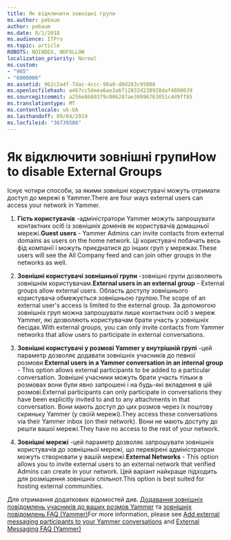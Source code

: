 ```yaml
---
title: Як відключити зовнішні групи
ms.author: pebaum
author: pebaum
ms.date: 8/1/2018
ms.audience: ITPro
ms.topic: article
ROBOTS: NOINDEX, NOFOLLOW
localization_priority: Normal
ms.custom:
- "965"
- "6000006"
ms.assetid: 962c2a4f-7dac-4ccc-98a8-d0d283c95808
ms.openlocfilehash: a467cc5deea6ae3a6f12832d238928daf4800039
ms.sourcegitcommit: a256e8680379c006287ae30996763051c4d9ff85
ms.translationtype: MT
ms.contentlocale: uk-UA
ms.lasthandoff: 09/04/2019
ms.locfileid: "36739586"
---
```

# <a name="how-to-disable-external-groups"></a><span data-ttu-id="f0ba7-102">Як відключити зовнішні групи</span><span class="sxs-lookup"><span data-stu-id="f0ba7-102">How to disable External Groups</span></span>

<span data-ttu-id="f0ba7-103">Існує чотири способи, за якими зовнішні користувачі можуть отримати доступ до мережі в Yammer.</span><span class="sxs-lookup"><span data-stu-id="f0ba7-103">There are four ways external users can access your network in Yammer.</span></span>
  
1. <span data-ttu-id="f0ba7-104">**Гість користувачів** -адміністратори Yammer можуть запрошувати контактних осіб із зовнішніх доменів як користувачів домашньої мережі.</span><span class="sxs-lookup"><span data-stu-id="f0ba7-104">**Guest users** - Yammer Admins can invite contacts from external domains as users on the home network.</span></span> <span data-ttu-id="f0ba7-105">Ці користувачі побачать весь фід компанії і можуть приєднатися до інших груп у мережах.</span><span class="sxs-lookup"><span data-stu-id="f0ba7-105">These users will see the All Company feed and can join other groups in the networks as well.</span></span>

2. <span data-ttu-id="f0ba7-106">**Зовнішні користувачі зовнішньої групи** -зовнішні групи дозволяють зовнішнім користувачам.</span><span class="sxs-lookup"><span data-stu-id="f0ba7-106">**External users in an external group** - External groups allow external users.</span></span> <span data-ttu-id="f0ba7-107">Область доступу зовнішнього користувача обмежується зовнішньою групою.</span><span class="sxs-lookup"><span data-stu-id="f0ba7-107">The scope of an external user's access is limited to the external group.</span></span> <span data-ttu-id="f0ba7-108">За допомогою зовнішніх груп можна запрошувати лише контактних осіб з мереж Yammer, які дозволяють користувачам брати участь у зовнішніх бесідах.</span><span class="sxs-lookup"><span data-stu-id="f0ba7-108">With external groups, you can only invite contacts from Yammer networks that allow users to participate in external conversations.</span></span>

3. <span data-ttu-id="f0ba7-109">**Зовнішні користувачі у розмові Yammer у внутрішній групі** -цей параметр дозволяє додавати зовнішніх учасників до певної розмови.</span><span class="sxs-lookup"><span data-stu-id="f0ba7-109">**External users in a Yammer conversation in an internal group** - This option allows external participants to be added to a particular conversation.</span></span> <span data-ttu-id="f0ba7-110">Зовнішні учасники можуть брати участь тільки в розмовах вони були явно запрошені і на будь-які вкладення в цій розмові.</span><span class="sxs-lookup"><span data-stu-id="f0ba7-110">External participants can only participate in conversations they have been explicitly invited to and to any attachments in that conversation.</span></span> <span data-ttu-id="f0ba7-111">Вони мають доступ до цих розмов через їх поштову скриньку Yammer (у своїй мережі).</span><span class="sxs-lookup"><span data-stu-id="f0ba7-111">They access these conversations via their Yammer inbox (on their network).</span></span> <span data-ttu-id="f0ba7-112">Вони не мають доступу до решти вашої мережі.</span><span class="sxs-lookup"><span data-stu-id="f0ba7-112">They have no access to the rest of your network.</span></span>

4. <span data-ttu-id="f0ba7-113">**Зовнішні мережі** -цей параметр дозволяє запрошувати зовнішніх користувачів до зовнішньої мережі, що перевірені адміністратори можуть створювати у вашій мережі.</span><span class="sxs-lookup"><span data-stu-id="f0ba7-113">**External Networks** - This option allows you to invite external users to an external network that verified Admins can create in your network.</span></span> <span data-ttu-id="f0ba7-114">Цей варіант найкраще підходить для розміщення зовнішніх спільнот.</span><span class="sxs-lookup"><span data-stu-id="f0ba7-114">This option is best suited for hosting external communities.</span></span>

<span data-ttu-id="f0ba7-115">Для отримання додаткових відомостей див. [Додавання зовнішніх повідомлень учасників до ваших розмов Yammer](https://docs.microsoft.com/yammer/work-with-external-users/add-external-participants) та [зовнішніх повідомлень FAQ (Yammer)](https://docs.microsoft.com/yammer/work-with-external-users/external-messaging-faq)</span><span class="sxs-lookup"><span data-stu-id="f0ba7-115">For more information, please see [Add external messaging participants to your Yammer conversations](https://docs.microsoft.com/yammer/work-with-external-users/add-external-participants) and [External Messaging FAQ (Yammer)](https://docs.microsoft.com/yammer/work-with-external-users/external-messaging-faq)</span></span>
  